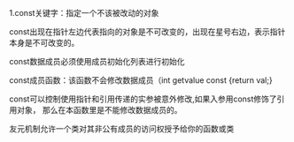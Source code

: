 1.const关键字：指定一个不该被改动的对象

const出现在指针左边代表指向的对象是不可改变的，出现在星号右边，表示指针本身是不可改变的。

const数据成员必须使用成员初始化列表进行初始化

const成员函数：该函数不会修改数据成员（int getvalue const {return val;}

const可以控制使用指针和引用传递的实参被意外修改,如果入参用const修饰了引用对象，
那么在本函数里是不能修改数据成员的。

友元机制允许一个类对其非公有成员的访问权授予给你的函数或类
